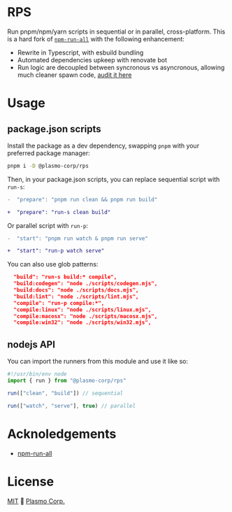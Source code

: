 # RPS

Run pnpm/npm/yarn scripts in sequential or in parallel, cross-platform. This is a hard fork of [`npm-run-all`](https://github.com/mysticatea/npm-run-all/) with the following enhancement:

- Rewrite in Typescript, with esbuild bundling
- Automated dependencies upkeep with renovate bot
- Run logic are decoupled between syncronous vs asyncronous, allowing much cleaner spawn code, [audit it here](https://github.com/plasmo-corp/rps/blob/main/src/core/run-task-list.ts#L50-L57)

# Usage

## package.json scripts

Install the package as a dev dependency, swapping `pnpm` with your preferred package manager:

```bash
pnpm i -D @plasmo-corp/rps
```

Then, in your package.json scripts, you can replace sequential script with `run-s`:

```diff
-  "prepare": "pnpm run clean && pnpm run build"

+  "prepare": "run-s clean build"
```

Or parallel script with `run-p`:

```diff
-  "start": "pnpm run watch & pnpm run serve"

+  "start": "run-p watch serve"
```

You can also use glob patterns:

```json
  "build": "run-s build:* compile",
  "build:codegen": "node ./scripts/codegen.mjs",
  "build:docs": "node ./scripts/docs.mjs",
  "build:lint": "node ./scripts/lint.mjs",
  "compile": "run-p compile:*",
  "compile:linux": "node ./scripts/linux.mjs",
  "compile:macosx": "node ./scripts/macosx.mjs",
  "compile:win32": "node ./scripts/win32.mjs",
```

## nodejs API

You can import the runners from this module and use it like so:

```ts
#!/usr/bin/env node
import { run } from "@plasmo-corp/rps"

run(["clean", "build"]) // sequential

run(["watch", "serve"], true) // parallel
```

# Acknoledgements

- [npm-run-all](https://github.com/mysticatea/npm-run-all/)

# License

[MIT](./license) 🚀 [Plasmo Corp.](https://plasmo.com)
